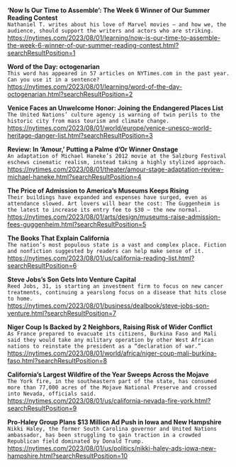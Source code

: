 **‘Now Is Our Time to Assemble’: The Week 6 Winner of Our Summer Reading Contest**\
`Nathaniel T. writes about his love of Marvel movies — and how we, the audience, should support the writers and actors who are striking.`\
https://nytimes.com/2023/08/01/learning/now-is-our-time-to-assemble-the-week-6-winner-of-our-summer-reading-contest.html?searchResultPosition=1

**Word of the Day: octogenarian**\
`This word has appeared in 57 articles on NYTimes.com in the past year. Can you use it in a sentence?`\
https://nytimes.com/2023/08/01/learning/word-of-the-day-octogenarian.html?searchResultPosition=2

**Venice Faces an Unwelcome Honor: Joining the Endangered Places List**\
`The United Nations’ culture agency is warning of twin perils to the historic city from mass tourism and climate change.`\
https://nytimes.com/2023/08/01/world/europe/venice-unesco-world-heritage-danger-list.html?searchResultPosition=3

**Review: In ‘Amour,’ Putting a Palme d’Or Winner Onstage**\
`An adaptation of Michael Haneke’s 2012 movie at the Salzburg Festival eschews cinematic realism, instead taking a highly stylized approach.`\
https://nytimes.com/2023/08/01/theater/amour-stage-adaptation-review-michael-haneke.html?searchResultPosition=4

**The Price of Admission to America’s Museums Keeps Rising**\
`Their buildings have expanded and expenses have surged, even as attendance slowed. Art lovers will bear the cost: The Guggenheim is the latest to increase its entry fee to $30 — the new normal.`\
https://nytimes.com/2023/08/01/arts/design/museums-raise-admission-fees-guggenheim.html?searchResultPosition=5

**The Books That Explain California**\
`The nation’s most populous state is a vast and complex place. Fiction and nonfiction suggested by readers can help make sense of it.`\
https://nytimes.com/2023/08/01/us/california-reading-list.html?searchResultPosition=6

**Steve Jobs’s Son Gets Into Venture Capital**\
`Reed Jobs, 31, is starting an investment firm to focus on new cancer treatments, continuing a yearslong focus on a disease that hits close to home.`\
https://nytimes.com/2023/08/01/business/dealbook/steve-jobs-son-venture.html?searchResultPosition=7

**Niger Coup Is Backed by 2 Neighbors, Raising Risk of Wider Conflict**\
`As France prepared to evacuate its citizens, Burkina Faso and Mali said they would take any military operation by other West African nations to reinstate the president as a “declaration of war.”`\
https://nytimes.com/2023/08/01/world/africa/niger-coup-mali-burkina-faso.html?searchResultPosition=8

**California’s Largest Wildfire of the Year Sweeps Across the Mojave**\
`The York fire, in the southeastern part of the state, has consumed more than 77,000 acres of the Mojave National Preserve and crossed into Nevada, officials said.`\
https://nytimes.com/2023/08/01/us/california-nevada-fire-york.html?searchResultPosition=9

**Pro-Haley Group Plans $13 Million Ad Push in Iowa and New Hampshire**\
`Nikki Haley, the former South Carolina governor and United Nations ambassador, has been struggling to gain traction in a crowded Republican field dominated by Donald Trump.`\
https://nytimes.com/2023/08/01/us/politics/nikki-haley-ads-iowa-new-hampshire.html?searchResultPosition=10

